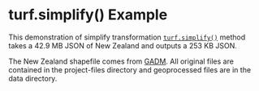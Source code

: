 # turf.simplify() Example

This demonstration of simplify transformation [`turf.simplify()`](http://turfjs.org/docs#simplify) method takes a 42.9 MB JSON of New Zealand and outputs a 253 KB JSON. 

The New Zealand shapefile comes from [GADM](https://gadm.org/download_country_v3.html). All original files are contained in the project-files directory and geoprocessed files are in the data directory.
